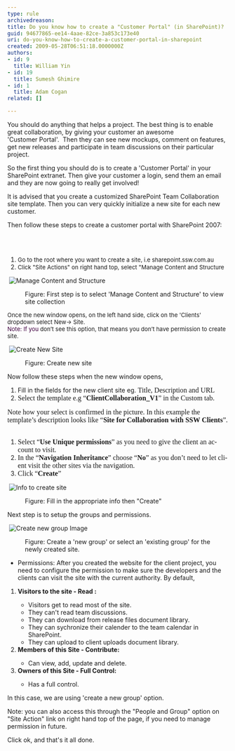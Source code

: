 ```yaml
---
type: rule
archivedreason: 
title: Do you know how to create a "Customer Portal" (in SharePoint)?
guid: 94677865-ee14-4aae-82ce-3a853c173e40
uri: do-you-know-how-to-create-a-customer-portal-in-sharepoint
created: 2009-05-28T06:51:18.0000000Z
authors:
- id: 9
  title: William Yin
- id: 19
  title: Sumesh Ghimire
- id: 1
  title: Adam Cogan
related: []

---
```



<p>You should do anything that helps a project. The best thing is to enable great collaboration, by giving your customer an awesome 'Customer&#160;Portal'.&#160; Then they can see new mockups, comment on features, get new releases and participate in team discussions on their particular project.</p>
<p>So the first thing you should do is to create a 'Customer Portal' in your SharePoint extranet. Then give your&#160;customer a login,&#160;send them an email and they are now going&#160;to really get involved!</p>
<p>It is advised that you create a customized SharePoint Team Collaboration site template. Then you can very quickly initialize a new site for each new customer.</p>
<p>Then follow these steps to create a customer portal with SharePoint 2007&#58;</p>
<br><excerpt class='endintro'></excerpt><br>
<ol>
<li><font size="2">Go to the root where you want to create a site, i.e sharepoint.ssw.com.au</font> 
<li><font size="2">Click &quot;Site Actions&quot; on right hand top, select &quot;Manage Content and Structure</font> </li></ol>
<dl class="goodImage">
<dt>
<p>&#160;<img style="border-bottom&#58;0px solid;border-left&#58;0px solid;border-top&#58;0px solid;border-right&#58;0px solid;" border="0" alt="Manage Content and Structure" src="/Standards/CodeAndApplicationDesign/RulesToBeterSharePoint/PublishingImages/ManageContentAndStructure.jpg" /></p>
<dt>
<dd>Figure&#58; First step is to select 'Manage Content and Structure' to view site collection </dd></dl>
<p><font size="2">Once the new window opens, on the left hand side, click on the 'Clients' dropdown select New-&gt; Site. <br></font><font size="2"><font color="#400040">Note&#58; If you </font>don’t see this option, that means you don’t have permission to create site.</font></p>
<dl class="goodImage">
<dt>
<p>&#160;<img style="border-bottom&#58;0px solid;border-left&#58;0px solid;border-top&#58;0px solid;border-right&#58;0px solid;" border="0" alt="Create New Site" src="/Standards/CodeAndApplicationDesign/RulesToBeterSharePoint/PublishingImages/CreateNewSiteStep1.jpg" /></p>
<dt>
<dd>Figure&#58; Create new site</dd></dl>
<p>Now follow these steps when the new window opens,</p>
<ol>
<li>Fill in the fields for the new client site eg. <span style="font-family&#58;'calibri','sans-serif';font-size&#58;12pt;" lang="EN-AU">Title, Description and URL</span></li>
<li><span style="font-family&#58;'calibri','sans-serif';font-size&#58;12pt;" lang="EN-AU"><span style="font-family&#58;'calibri','sans-serif';font-size&#58;12pt;" lang="EN-AU">Select the template e.g “<b>ClientCollaboration_V1</b>” in the Custom tab.</span></span></li></ol>
<p><span style="font-family&#58;'calibri','sans-serif';font-size&#58;12pt;" lang="EN-AU"><span style="font-family&#58;'calibri','sans-serif';font-size&#58;12pt;" lang="EN-AU"><span style="font-family&#58;'calibri','sans-serif';font-size&#58;12pt;" lang="EN-AU">Note how your select is confirmed in the picture. In this example the template’s description looks like “<b>Site for Collaboration with SSW Clients</b>”.<br><br></span></span></span></p>
<ol>
<li><span style="font-family&#58;'calibri','sans-serif';font-size&#58;12pt;" lang="EN-AU"><span style="font-family&#58;'calibri','sans-serif';font-size&#58;12pt;" lang="EN-AU"><span style="font-family&#58;'calibri','sans-serif';font-size&#58;12pt;" lang="EN-AU"><span style="font-family&#58;'calibri','sans-serif';font-size&#58;12pt;" lang="EN-AU">Select “<b>Use Unique permissions</b>” as you need to give the client an account to visit.</span></span></span></span></li>
<li><span style="font-family&#58;'calibri','sans-serif';font-size&#58;12pt;" lang="EN-AU"><span style="font-family&#58;'calibri','sans-serif';font-size&#58;12pt;" lang="EN-AU"><span style="font-family&#58;'calibri','sans-serif';font-size&#58;12pt;" lang="EN-AU"><span style="font-family&#58;'calibri','sans-serif';font-size&#58;12pt;" lang="EN-AU"><span style="font-family&#58;'calibri','sans-serif';font-size&#58;12pt;" lang="EN-AU">In the “<b>Navigation Inheritance</b>” <span style="font-family&#58;'calibri','sans-serif';font-size&#58;12pt;" lang="EN-AU"><span style="font-family&#58;'calibri','sans-serif';font-size&#58;12pt;" lang="EN-AU"><span style="font-family&#58;'calibri','sans-serif';font-size&#58;12pt;" lang="EN-AU"><span style="font-family&#58;'calibri','sans-serif';font-size&#58;12pt;" lang="EN-AU"><span style="font-family&#58;'calibri','sans-serif';font-size&#58;12pt;" lang="EN-AU">choose&#160;“<b>No</b>” </span></span></span></span></span>as you don’t need to let client visit the other sites via the navigation. </span></span></span></span></span></li>
<li><span style="font-family&#58;'calibri','sans-serif';font-size&#58;12pt;" lang="EN-AU"><span style="font-family&#58;'calibri','sans-serif';font-size&#58;12pt;" lang="EN-AU"><span style="font-family&#58;'calibri','sans-serif';font-size&#58;12pt;" lang="EN-AU"><span style="font-family&#58;'calibri','sans-serif';font-size&#58;12pt;" lang="EN-AU"><span style="font-family&#58;'calibri','sans-serif';font-size&#58;12pt;" lang="EN-AU"><span style="font-family&#58;'calibri','sans-serif';font-size&#58;12pt;" lang="EN-AU">Click “<strong>Create</strong>” </span></span></span></span></span></span></li></ol>
<dl class="goodImage">
<dt>
<p>&#160;<img style="border-bottom&#58;0px solid;border-left&#58;0px solid;border-top&#58;0px solid;border-right&#58;0px solid;" border="0" alt="Info to create site" src="/Standards/CodeAndApplicationDesign/RulesToBeterSharePoint/PublishingImages/CreateNewSiteStep2.jpg" /></p>
<dt>
<dd>Figure&#58; Fill in the appropriate info then &quot;Create&quot;</dd></dl>
<p>Next step is to setup the groups and permissions. <br></p>
<dl class="goodImage">
<dt>
<p>&#160;<img style="border-bottom&#58;0px solid;border-left&#58;0px solid;border-top&#58;0px solid;border-right&#58;0px solid;" border="0" alt="Create new group Image" src="/Standards/CodeAndApplicationDesign/RulesToBeterSharePoint/PublishingImages/CreateNewSiteSetPermissionStep1.jpg" /></p>
<dt>
<dd>Figure&#58; Create a 'new group' or select an 'existing group' for the newly created site.</dd></dl>
<ul>
<li>Permissions&#58; After you created the website for the client project, you need to configure the permission to make sure the developers and the clients can visit the site with the current authority. By default,</li></ul>
<ol>
<li><strong>Visitors to the site - Read &#58; </strong></li>
<ul>
<li>Visitors get to read most of the site.</li>
<li>They can't read team discussions.</li>
<li>They can download from release files document library.</li>
<li>They can sychronize their calender to the team calendar in SharePoint.</li>
<li>They can upload to client uploads document library.</li></ul>
<li><strong>Members of this Site - Contribute&#58;</strong></li>
<ul>
<li>Can view, add, update and delete.</li></ul>
<li><strong>Owners of this Site - Full Control&#58;</strong></li>
<ul>
<li>Has a full control.</li></ul></ol>
<p>In this case, we are using 'create a new group' option.</p>
<p>Note&#58; you can also access this through the &quot;People and Group&quot; option on &quot;Site Action&quot; link on right hand top of the page, if you need to manage permission in future.</p>
<p>Click ok, and that's it all done.</p>


